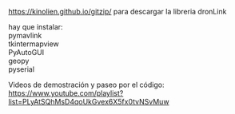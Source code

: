 https://kinolien.github.io/gitzip/
para descargar la libreria dronLink

hay que instalar:    
pymavlink     
tkintermapview     
PyAutoGUI     
geopy     
pyserial    

Videos de demostración y paseo por el código:     
https://www.youtube.com/playlist?list=PLyAtSQhMsD4qoUkGvex6X5fx0tvNSvMuw    


